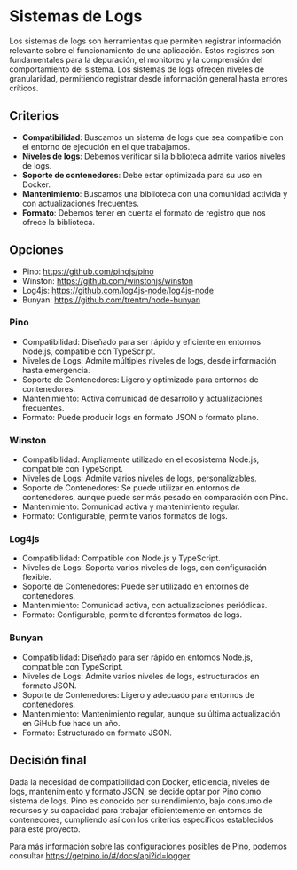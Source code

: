# Sistemas de Logs
Los sistemas de logs son herramientas que permiten registrar información
relevante sobre el funcionamiento de una aplicación. Estos registros son
fundamentales para la depuración, el monitoreo y la comprensión del
comportamiento del sistema. Los sistemas de logs ofrecen niveles de
granularidad, permitiendo registrar desde información general hasta errores
críticos.

## Criterios
- **Compatibilidad**: Buscamos un sistema de logs que sea compatible con el
entorno de ejecución en el que trabajamos.
- **Niveles de logs**: Debemos verificar si la biblioteca admite varios niveles
de logs.
- **Soporte de contenedores**: Debe estar optimizada para su uso en Docker.
- **Mantenimiento**: Buscamos una biblioteca con una comunidad activida y con
actualizaciones frecuentes.
- **Formato**: Debemos tener en cuenta el formato de registro que nos ofrece
la biblioteca.

## Opciones
- Pino: https://github.com/pinojs/pino
- Winston: https://github.com/winstonjs/winston
- Log4js: https://github.com/log4js-node/log4js-node
- Bunyan: https://github.com/trentm/node-bunyan


### Pino
- Compatibilidad: Diseñado para ser rápido y eficiente en entornos Node.js,
compatible con TypeScript.
- Niveles de Logs: Admite múltiples niveles de logs, desde información hasta
emergencia.
- Soporte de Contenedores: Ligero y optimizado para entornos de contenedores.
- Mantenimiento: Activa comunidad de desarrollo y actualizaciones frecuentes.
- Formato: Puede producir logs en formato JSON o formato plano.

### Winston
- Compatibilidad: Ampliamente utilizado en el ecosistema Node.js, compatible
con TypeScript.
- Niveles de Logs: Admite varios niveles de logs, personalizables.
- Soporte de Contenedores: Se puede utilizar en entornos de contenedores,
aunque puede ser más pesado en comparación con Pino.
- Mantenimiento: Comunidad activa y mantenimiento regular.
- Formato: Configurable, permite varios formatos de logs.

### Log4js
- Compatibilidad: Compatible con Node.js y TypeScript.
- Niveles de Logs: Soporta varios niveles de logs, con configuración flexible.
- Soporte de Contenedores: Puede ser utilizado en entornos de contenedores.
- Mantenimiento: Comunidad activa, con actualizaciones periódicas.
- Formato: Configurable, permite diferentes formatos de logs.

### Bunyan
- Compatibilidad: Diseñado para ser rápido en entornos Node.js, compatible con
TypeScript.
- Niveles de Logs: Admite varios niveles de logs, estructurados en formato JSON.
- Soporte de Contenedores: Ligero y adecuado para entornos de contenedores.
- Mantenimiento: Mantenimiento regular, aunque su última actualización en GiHub
fue hace un año.
- Formato: Estructurado en formato JSON.

## Decisión final
Dada la necesidad de compatibilidad con Docker, eficiencia, niveles de logs,
mantenimiento y formato JSON, se decide optar por Pino como sistema de logs.
Pino es conocido por su rendimiento, bajo consumo de recursos y su capacidad
para trabajar eficientemente en entornos de contenedores, cumpliendo así con los
criterios específicos establecidos para este proyecto.

Para más información sobre las configuraciones posibles de Pino, podemos
consultar https://getpino.io/#/docs/api?id=logger